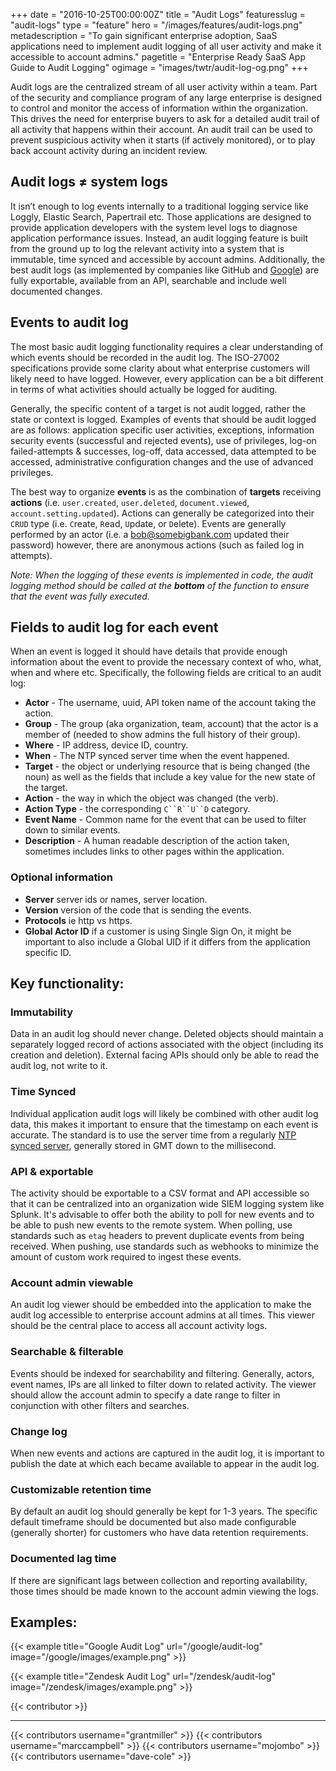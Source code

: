 +++
date = "2016-10-25T00:00:00Z"
title = "Audit Logs"
featuresslug = "audit-logs"
type = "feature"
hero = "/images/features/audit-logs.png"
metadescription = "To gain significant enterprise adoption, SaaS applications need to implement audit logging of all user activity and make it accessible to account admins."
pagetitle = "Enterprise Ready SaaS App Guide to Audit Logging"
ogimage = "images/twtr/audit-log-og.png"
+++

Audit logs are the centralized stream of all user activity within a team. Part of the security and compliance program of any large enterprise is designed to control and monitor the access of information within the organization. This drives the need for enterprise buyers to ask for a detailed audit trail of all activity that happens within their account. An audit trail can be used to prevent suspicious activity when it starts (if actively monitored), or to play back account activity during an incident review.

## Audit logs ≠ system logs
It isn’t enough to log events internally to a traditional logging service like Loggly, Elastic Search, Papertrail etc. Those applications are designed to provide application developers with the system level logs to diagnose application performance issues. Instead, an audit logging feature is built from the ground up to log the relevant activity into a system that is immutable, time synced and accessible by account admins. Additionally, the best audit logs (as implemented by companies like GitHub and [Google](/google/audit-log)) are fully exportable, available from an API, searchable and include well documented changes.

## Events to audit log
The most basic audit logging functionality requires a clear understanding of which events should be recorded in the audit log. The ISO-27002 specifications provide some clarity about what enterprise customers will likely need to have logged. However, every application can be a bit different in terms of what activities should actually be logged for auditing.

Generally, the specific content of a target is not audit logged, rather the state or context is logged. Examples of events that should be audit logged are as follows: application specific user activities, exceptions, information security events (successful and rejected events), use of privileges, log-on failed-attempts & successes, log-off, data accessed, data attempted to be accessed, administrative configuration changes and the use of advanced privileges. 

The best way to organize **events** is as the combination of **targets** receiving **actions** (i.e. `user.created`, `user.deleted`, `document.viewed`, `account.setting.updated`). Actions can generally be categorized into their `CRUD` type (i.e. `C`reate, `R`ead, `U`pdate, or `D`elete). Events are generally performed by an actor (i.e. a bob@somebigbank.com updated their password) however, there are anonymous actions (such as failed log in attempts).

*Note: When the logging of these events is implemented in code, the audit logging method should be called at the* ***bottom*** *of the function to ensure that the event was fully executed.*

## Fields to audit log for each event
When an event is logged it should have details that provide enough information about the event to provide the necessary context of who, what, when and where etc. Specifically, the following fields are critical to an audit log:

- **Actor** - The username, uuid, API token name of the account taking the action.
- **Group** - The group (aka organization, team, account) that the actor is a member of (needed to show admins the full history of their group).
- **Where** - IP address, device ID, country.
- **When** - The NTP synced server time when the event happened.
- **Target** - the object or underlying resource that is being changed (the noun) as well as the fields that include a key value for the new state of the target.
- **Action** - the way in which the object was changed (the verb).
- **Action Type** - the corresponding `C``R``U``D` category.
- **Event Name** - Common name for the event that can be used to filter down to similar events.
- **Description** - A human readable description of the action taken, sometimes includes links to other pages within the application.
### Optional information
- **Server** server ids or names, server location.
- **Version** version of the code that is sending the events.
- **Protocols** ie http vs https.
- **Global Actor ID** if a customer is using Single Sign On, it might be important to also include a Global UID if it differs from the application specific ID.

## Key functionality:
### Immutability
Data in an audit log should never change. Deleted objects should maintain a separately logged record of actions associated with the object (including its creation and deletion). External facing APIs should only be able to read the audit log, not write to it.

### Time Synced
Individual application audit logs will likely be combined with other audit log data, this makes it important to ensure that the timestamp on each event is accurate. The standard is to use the server time from a regularly [NTP synced server](https://labs.signalsciences.com/read-this-post-especially-if-you-dont-have-time), generally stored in GMT down to the millisecond.

### API & exportable
The activity should be exportable to a CSV format and API accessible so that it can be centralized into an organization wide SIEM logging system like Splunk. It's advisable to offer both the ability to poll for new events and to be able to push new events to the remote system. When polling, use standards such as `etag` headers to prevent duplicate events from being received. When pushing, use standards such as webhooks to minimize the amount of custom work required to ingest these events.

### Account admin viewable
An audit log viewer should be embedded into the application to make the audit log accessible to enterprise account admins at all times. This viewer should be the central place to access all account activity logs.

### Searchable & filterable
Events should be indexed for searchability and filtering. Generally, actors, event names, IPs are all linked to filter down to related activity. The viewer should allow the account admin to specify a date range to filter in conjunction with other filters and searches.

### Change log
When new events and actions are captured in the audit log, it is important to publish the date at which each became available to appear in the audit log.

### Customizable retention time
By default an audit log should generally be kept for 1-3 years. The specific default timeframe should be documented but also made configurable (generally shorter) for customers who have data retention requirements.

### Documented lag time
If there are significant lags between collection and reporting availability, those times should be made known to the account admin viewing the logs.

## Examples:
{{< example title="Google Audit Log" url="/google/audit-log" image="/google/images/example.png" >}}

{{< example title="Zendesk Audit Log" url="/zendesk/audit-log" image="/zendesk/images/example.png" >}}

{{< contributor >}}

----
{{< contributors username="grantmiller" >}}
{{< contributors username="marccampbell" >}}
{{< contributors username="mojombo" >}}
{{< contributors username="dave-cole" >}}
